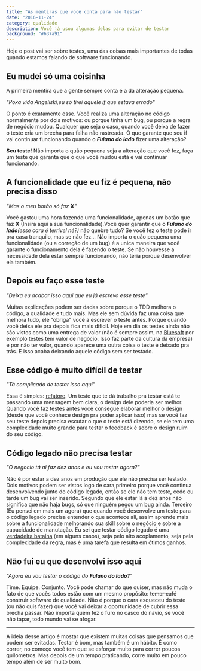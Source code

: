 ```yaml
---
title: "As mentiras que você conta para não testar"
date: "2016-11-24"
category: qualidade
description: Você já usou algumas delas para evitar de testar
background: "#637a91"
---
```


Hoje o post vai ser sobre testes, uma das coisas mais importantes de todas quando estamos falando de software funcionando.

## Eu mudei só uma coisinha

A primeira mentira que a gente sempre conta é a da alteração pequena.

_"Poxa vida Angeliski,eu só tirei aquele if que estava errado"_

O ponto é exatamente esse. Você realiza uma alteração no código normalmente por dois motivos: ou porque tinha um bug, ou porque a regra de negócio mudou. Qualquer que seja o caso, quando você deixa de fazer o teste cria um brecha para falha não rastreada. O que garante que seu if vai continuar funcionando quando o _**Fulano do lado**_ fizer uma alteração?

**Seu teste!** Não importa o quão pequena seja a alteração que você fez, faça um teste que garanta que o que você mudou está e vai continuar funcionando.

## A funcionalidade que eu fiz é pequena, não precisa disso

_"Mas o meu botão só faz **X**"_

Você gastou uma hora fazendo uma funcionalidade, apenas um botão que faz **X** (Insira aqui a sua funcionalidade).Você quer garantir que o _**Fulano do lado**(esse cara é terrivel né?)_ não quebre tudo? Se você fez o teste pode ir pra casa tranquilo, mas se não fez... Não importa o quão pequena uma funcionalidade (ou a correção de um bug) é a unica maneira que você garante o funcionamento dela é fazendo o teste. Se não houvesse a necessidade dela estar sempre funcionando, não teria porque desenvolver ela também.

## Depois eu faço esse teste

_"Deixa eu acabar isso aqui que eu já escrevo esse teste"_

Muitas explicações podem ser dadas sobre porque o TDD melhora o código, a qualidade e tudo mais. Mas ele sem dúvida faz uma coisa que melhora tudo, ele "obriga" você a escrever o teste antes. Porque quando você deixa ele pra depois fica mais dificil. Hoje em dia os testes ainda não são vistos como uma entrega de valor (não é sempre assim, na [Bluesoft](http://bluesoft.com.br/) por exemplo testes tem valor de negócio. Isso faz parte da cultura da empresa) e por não ter valor, quando aparece uma outra coisa o teste é deixado pra trás. E isso acaba deixando aquele código sem ser testado.

## Esse código é muito difícil de testar

_"Tá complicado de testar isso aqui"_

Essa é simples: [refatore](http://blog.caelum.com.br/testes-sao-mais-do-que-regressao-os-beneficios-no-design/). Um teste que te dá trabalho pra testar está te passando uma mensagem bem clara, o design dele poderia ser melhor. Quando você faz testes antes você consegue elaborar melhor o design (desde que você conhece design pra poder aplicar isso) mas se você faz seu teste depois precisa escutar o que o teste está dizendo, se ele tem uma complexidade muito grande para testar o feedback é sobre o design ruim do seu código.

## Código legado não precisa testar

_"O negocio tá ai faz dez anos e eu vou testar agora?"_

Não é por estar a dez anos em produção que ele não precisa ser testado. Dois motivos podem ser vistos logo de cara,primeiro porque você continua desenvolvendo junto do código legado, então se ele não tem teste, cedo ou tarde um bug vai ser inserido. Segundo que ele estar lá a dez anos não significa que não haja bugs, só que ninguém pegou um bug ainda. Terceiro (Eu pensei em mais um agora) que quando você desenvolve um teste para o código legado precisa entender o que acontece ali, assim aprende mais sobre a funcionalidade melhorando sua skill sobre o negócio e sobre a capacidade de manutação. Eu sei que testar código legado é uma [verdadeira batalha](https://tasafo.org/2014/07/23/codigo-legado-o-horror/) (em alguns casos), seja pelo alto acoplamento, seja pela complexidade da regra, mas é uma tarefa que resulta em ótimos ganhos.

## Não fui eu que desenvolvi isso aqui

_"Agora eu vou testar o código do **Fulano do lado**?"_

Time. Equipe. Conjunto. Você pode chamar do que quiser, mas não muda o fato de que vocês todos estão com um mesmo propósito: <strike>tomar café</strike> construir software de qualidade. Não é porque o cara esqueceu do teste (ou não quis fazer) que você vai deixar a oportunidade de cubrir essa brecha passar. Não importa quem fez o furo no casco do navio, se você não tapar, todo mundo vai se afogar.

* * *

A ideia desse artigo é mostar que existem muitas coisas que pensamos que podem ser evitadas. Testar é bom, mas também é um hábito. É como correr, no começo você tem que se esforçar muito para correr poucos quilometros. Mas depois de um tempo praticando, corre muito em pouco tempo além de ser muito bom.


<Signature></Signature>
